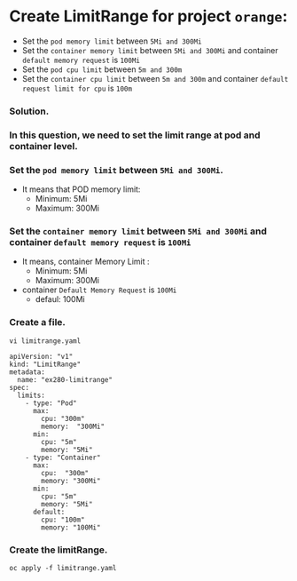 # Create LimitRange for project `orange`:
- Set the `pod memory limit` between `5Mi and 300Mi`
- Set the `container memory limit` between `5Mi and 300Mi` and container `default memory request` is `100Mi`
- Set the `pod cpu limit` between `5m and 300m`
- Set the `container cpu limit` between `5m and 300m` and container `default request limit for cpu` is `100m`

### Solution. 
### In this question, we need to set the limit range at pod and container level.
### Set the `pod memory limit` between `5Mi and 300Mi`. 
- It means that POD memory limit: 
    - Minimum: 5Mi
    - Maximum: 300Mi
### Set the `container memory limit` between `5Mi and 300Mi` and container `default memory request` is `100Mi`
- It means, container Memory Limit :
	- Minimum: 5Mi
	- Maximum: 300Mi
- container `Default Memory Request` is `100Mi`
	- defaul: 100Mi

### Create a file.
```
vi limitrange.yaml
```

```
apiVersion: "v1"
kind: "LimitRange"
metadata:
  name: "ex280-limitrange" 
spec:
  limits:
    - type: "Pod"
      max:
        cpu: "300m"
        memory:  "300Mi"
      min:
        cpu: "5m"
        memory: "5Mi"
    - type: "Container"
      max:
        cpu:  "300m"
        memory: "300Mi"
      min:
        cpu: "5m"
        memory: "5Mi"
      default:
        cpu: "100m"
        memory: "100Mi"
```

### Create the limitRange.
```
oc apply -f limitrange.yaml
```
